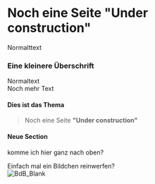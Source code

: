 # Noch eine Seite **"Under construction"**
Normalttext

### Eine kleinere Überschrift
Normaltext <br>
Noch mehr Text

#### Dies ist das Thema
>Noch eine Seite **"Under construction"**

#### Neue Section
komme ich hier ganz nach oben?  <BR>

Einfach mal ein Bildchen reinwerfen? <br>
![BdB_Blank](https://user-images.githubusercontent.com/66519699/143286113-c2811648-96df-4738-98d3-101f0582c42c.jpg)

